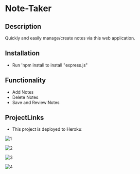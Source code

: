 # Note-Taker

## Description

Quickly and easily manage/create notes via this web application.

## Installation

 - Run 'npm install to install "express.js"

## Functionality

- Add Notes
- Delete Notes
- Save and Review Notes

## ProjectLinks

- This project is deployed to Heroku: 


![1](https://github.com/Erik-Aku/Note-Taker/assets/92487526/133d66ec-aa89-4668-8fed-3a1663d52c8a)


![2](https://github.com/Erik-Aku/Note-Taker/assets/92487526/f802c043-a02d-45a6-b7f7-550a41e3bf64)

![3](https://github.com/Erik-Aku/Note-Taker/assets/92487526/3c18045a-f768-4078-84ad-28fad25d3f89)

![4](https://github.com/Erik-Aku/Note-Taker/assets/92487526/90bf6cc3-15b0-49c9-9d5c-ec1303047fd5)


